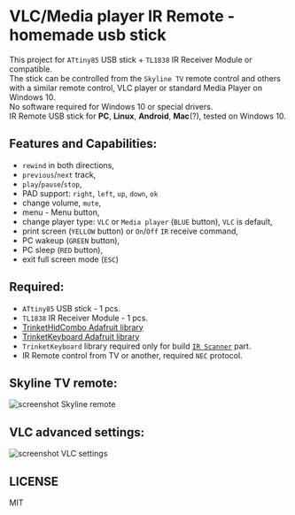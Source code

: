 # VLC/Media player IR Remote - homemade usb stick

 This project for `ATtiny85` USB stick + `TL1838` IR Receiver Module or compatible.  
 The stick can be controlled from the `Skyline TV` remote control and others with a similar remote control, VLC player or standard Media Player on Windows 10.  
 No software required for Windows 10 or special drivers.  
 IR Remote USB stick for **PC**, **Linux**, **Android**, **Mac**(?), tested on Windows 10.
 
## Features and Capabilities:

- `rewind` in both directions,
- `previous`/`next` track,
- `play`/`pause`/`stop`,
- PAD support: `right`, `left`, `up`, `down`, `ok`
- change volume, `mute`,
- menu - Menu button,
- change player type: `VLC` or `Media player` (`BLUE` button), `VLC` is default,
- print screen (`YELLOW` button) or `On`/`Off` `IR` receive command,
- PC wakeup (`GREEN` button),
- PC sleep (`RED` button),
- exit full screen mode (`ESC`)

## Required:

- `ATtiny85` USB stick - 1 pcs.
- `TL1838` IR Receiver Module - 1 pcs.  
- [TrinketHidCombo Adafruit library](https://github.com/CloneTV/VLC-Media-player-IR-Remote-ATtiny85/tree/master/lib)  
- [TrinketKeyboard Adafruit library](https://github.com/CloneTV/VLC-Media-player-IR-Remote-ATtiny85/tree/master/lib)  
- `TrinketKeyboard` library required only for build [`IR Scanner`](https://github.com/CloneTV/VLC-Media-player-IR-Remote-ATtiny85/blob/master/src/IR-Scanner-ATtiny85.ino) part.
- IR Remote control from TV or another, required `NEC` protocol.

## Skyline TV remote:

![screenshot Skyline remote](https://clonetv.github.io/VLC-Media-player-IR-Remote-ATtiny85/remote-skyline.png)

## VLC advanced settings:

![screenshot VLC settings](https://clonetv.github.io/VLC-Media-player-IR-Remote-ATtiny85/vlc-interfaces.png)

## LICENSE

MIT
